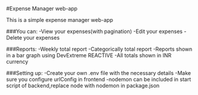 #Expense Manager web-app

This is a simple expense manager web-app

###You can:
-View your expenses(with pagination)
-Edit your expenses
-Delete your expenses

###Reports:
-Weekly total report
-Categorically total report
-Reports shown in a bar graph using DevExtreme REACTIVE
-All totals shown in INR currency

###Setting up:
-Create your own .env file with the necessary details
-Make sure you configure urlConfig in frontend
-nodemon can be included in start script of backend,replace node with nodemon in package.json
